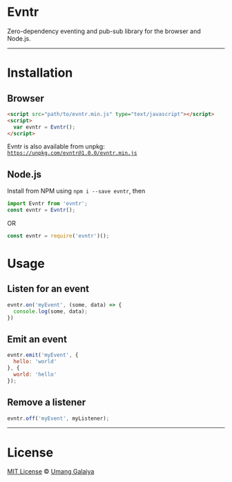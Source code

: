 # Evntr

Zero-dependency eventing and pub-sub library for the browser and Node.js.

---

# Installation

## Browser

```html
<script src="path/to/evntr.min.js" type="text/javascript"></script>
<script>
  var evntr = Evntr();
</script>
```

Evntr is also available from unpkg: [`https://unpkg.com/evntr@1.0.0/evntr.min.js`](https://unpkg.com/evntr@1.0.0/evntr.min.js)

## Node.js

Install from NPM using `npm i --save evntr`, then

```js
import Evntr from 'evntr';
const evntr = Evntr();
```

OR

```js
const evntr = require('evntr')();
```

# Usage

## Listen for an event

```js
evntr.on('myEvent', (some, data) => {
  console.log(some, data);
})
```

## Emit an event

```js
evntr.emit('myEvent', {
  hello: 'world'
}, {
  world: 'hello'
});
```

## Remove a listener

```js
evntr.off('myEvent', myListener);
```

---

# License

[MIT License](https://opensource.org/licenses/MIT) © [Umang Galaiya](https://umanggalaiya.in/)
